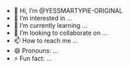 - 👋 Hi, I’m @YESSMARTYPIE-ORIGINAL
- 👀 I’m interested in ...
- 🌱 I’m currently learning ...
- 💞️ I’m looking to collaborate on ...
- 📫 How to reach me ...
- 😄 Pronouns: ...
- ⚡ Fun fact: ...

<!---
YESSMARTYPIE-ORIGINAL/YESSMARTYPIE-ORIGINAL is a ✨ special ✨ repository because its `README.md` (this file) appears on your GitHub profile.
You can click the Preview link to take a look at your changes.
--->
